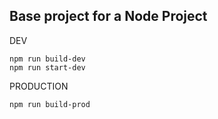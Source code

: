## Base project for a Node Project

DEV
```
npm run build-dev
npm run start-dev
```

PRODUCTION
```
npm run build-prod
```

